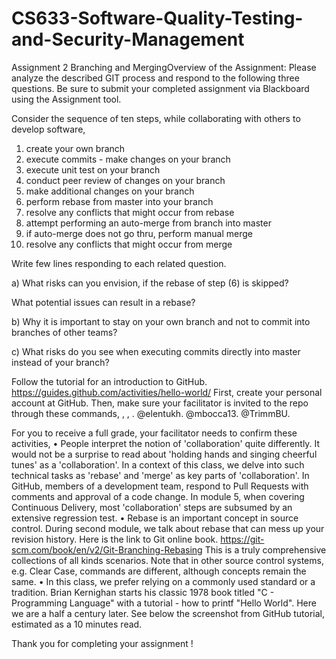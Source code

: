 # CS633-Software-Quality-Testing-and-Security-Management
Assignment 2 Branching and MergingOverview of the Assignment:
Please analyze the described GIT process and respond to the following three questions.
Be sure to submit your completed assignment via Blackboard using the Assignment tool.  


Consider the sequence of ten steps, while collaborating with others to develop software,
 
1)	create your own branch
2)	execute commits - make changes on your branch
3)	execute unit test on your branch
4)	conduct peer review of changes on your branch
5)	make additional changes on your branch
6)	perform rebase from master into your branch
7)	resolve any conflicts that might occur from rebase
8)	attempt performing an auto-merge from branch into master
9)	if auto-merge does not go thru, perform manual merge
10)	resolve any conflicts that might occur from merge

Write few lines responding to each related question.

a)	What risks can you envision, if the rebase of step (6) is skipped? 

What potential issues can result in a rebase?

b)	Why it is important to stay on your own branch and not to commit into branches of other teams?

c)	What risks do you see when executing commits directly into master instead of your branch?


Follow the tutorial for an introduction to GitHub. https://guides.github.com/activities/hello-world/
First, create your personal account at GitHub. Then, make sure your facilitator is invited to the repo through these commands, <Settings>, <Manage Access>, <Invite Collaborator>. 
@elentukh. @mbocca13. @TrimmBU.

For you to receive a full grade, your facilitator needs to confirm these activities,
•	People interpret the notion of 'collaboration' quite differently. It would not be a surprise to read about 'holding hands and singing cheerful tunes' as a 'collaboration'. In a context of this class, we delve into such technical tasks as 'rebase' and 'merge' as key parts of 'collaboration'. In GitHub, members of a development team, respond to Pull Requests with comments and approval of a code change. In module 5, when covering Continuous Delivery, most 'collaboration' steps are subsumed by an extensive regression test. 
•	Rebase is an important concept in source control. During second module, we talk about rebase that can mess up your revision history. Here is the link to Git online book. 
https://git-scm.com/book/en/v2/Git-Branching-Rebasing
This is a truly comprehensive collections of all kinds scenarios. Note that in other source 
control systems, e.g. Clear Case, commands are different, although concepts remain the same. 
•	In this class, we prefer relying on a commonly used standard or a tradition. Brian Kernighan 
starts his classic 1978 book titled "C - Programming Language" with a tutorial - how to printf "Hello World".  Here we are a half a century later. See below the screenshot from GitHub tutorial, estimated as a 10 minutes read.

Thank you for completing your assignment !

